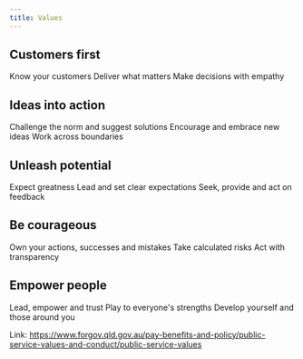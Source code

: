 ```yaml
---
title: Values
---
```


## Customers first
Know your customers
Deliver what matters
Make decisions with empathy

## Ideas into action
Challenge the norm and suggest solutions
Encourage and embrace new ideas
Work across boundaries

## Unleash potential
Expect greatness
Lead and set clear expectations
Seek, provide and act on feedback

## Be courageous
Own your actions, successes and mistakes
Take calculated risks
Act with transparency

## Empower people
Lead, empower and trust
Play to everyone's strengths
Develop yourself and those around you

Link: https://www.forgov.qld.gov.au/pay-benefits-and-policy/public-service-values-and-conduct/public-service-values
